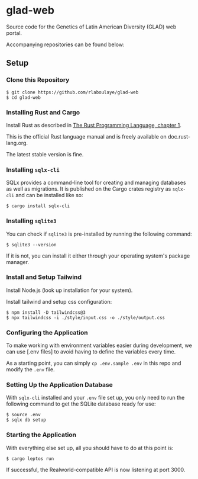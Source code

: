 # glad-web

Source code for the Genetics of Latin American Diversity (GLAD) web portal.

[`paper`]: https://www.cell.com/cell-genomics/fulltext/S2666-979X(24)00321-5

Accompanying repositories can be found below:

[`glad-match`]: https://github.com/rlaboulaye/glad-match
[`glad-prep`]: https://github.com/rlaboulaye/glad-prep

## Setup

### Clone this Repository

```shell
$ git clone https://github.com/rlaboulaye/glad-web
$ cd glad-web
```

### Installing Rust and Cargo

Install Rust as described in [The Rust Programming Language, chapter 1](https://doc.rust-lang.org/book/ch01-01-installation.html).

This is the official Rust language manual and is freely available on doc.rust-lang.org.

The latest stable version is fine.


### Installing `sqlx-cli`

SQLx provides a command-line tool for creating and managing databases as well as migrations. It is published
on the Cargo crates registry as `sqlx-cli` and can be installed like so:

```shell
$ cargo install sqlx-cli
```

### Installing `sqlite3`

You can check if `sqlite3` is pre-installed by running the following command:

```shell
$ sqlite3 --version
```

If it is not, you can install it either through your operating system's package manager.

### Install and Setup Tailwind

Install Node.js (look up installation for your system).

Install tailwind and setup css configuration:
```shell
$ npm install -D tailwindcss@3
$ npx tailwindcss -i ./style/input.css -o ./style/output.css
```

### Configuring the Application

To make working with environment variables easier during development, we can use [.env files] to avoid having
to define the variables every time.

As a starting point, you can simply `cp .env.sample .env` in this repo and modify the `.env` file.

### Setting Up the Application Database

With `sqlx-cli` installed and your `.env` file set up, you only need to run the following command to get the
SQLite database ready for use:

```
$ source .env
$ sqlx db setup
```

### Starting the Application

With everything else set up, all you should have to do at this point is:

```
$ cargo leptos run
```

If successful, the Realworld-compatible API is now listening at port 3000.

